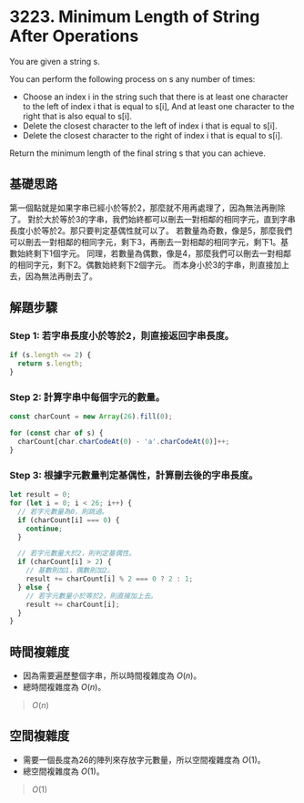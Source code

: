 # 3223. Minimum Length of String After Operations

You are given a string s.

You can perform the following process on s any number of times:

* Choose an index i in the string such that there is at least one character to the left of index i that is equal to s[i], 
  And at least one character to the right that is also equal to s[i].
* Delete the closest character to the left of index i that is equal to s[i].
* Delete the closest character to the right of index i that is equal to s[i].

Return the minimum length of the final string s that you can achieve.

## 基礎思路

第一個點就是如果字串已經小於等於2，那麼就不用再處理了，因為無法再刪除了。
對於大於等於3的字串，我們始終都可以刪去一對相鄰的相同字元，直到字串長度小於等於2。那只要判定基偶性就可以了。
若數量為奇數，像是5，那麼我們可以刪去一對相鄰的相同字元，剩下3，再刪去一對相鄰的相同字元，剩下1。基數始終剩下1個字元。
同理，若數量為偶數，像是4，那麼我們可以刪去一對相鄰的相同字元，剩下2。偶數始終剩下2個字元。
而本身小於3的字串，則直接加上去，因為無法再刪去了。

## 解題步驟

### Step 1: 若字串長度小於等於2，則直接返回字串長度。

```typescript
if (s.length <= 2) {
  return s.length;
}
```

### Step 2: 計算字串中每個字元的數量。

```typescript
const charCount = new Array(26).fill(0);

for (const char of s) {
  charCount[char.charCodeAt(0) - 'a'.charCodeAt(0)]++;
}
```

### Step 3: 根據字元數量判定基偶性，計算刪去後的字串長度。

```typescript
let result = 0;
for (let i = 0; i < 26; i++) {
  // 若字元數量為0，則跳過。
  if (charCount[i] === 0) {
    continue;
  }

  // 若字元數量大於2，則判定基偶性。
  if (charCount[i] > 2) {
    // 基數則加1，偶數則加2。
    result += charCount[i] % 2 === 0 ? 2 : 1;
  } else {
    // 若字元數量小於等於2，則直接加上去。
    result += charCount[i];
  }
}
```

## 時間複雜度

- 因為需要遍歷整個字串，所以時間複雜度為 $O(n)$。
- 總時間複雜度為 $O(n)$。

> $O(n)$

## 空間複雜度

- 需要一個長度為26的陣列來存放字元數量，所以空間複雜度為 $O(1)$。
- 總空間複雜度為 $O(1)$。

> $O(1)$
